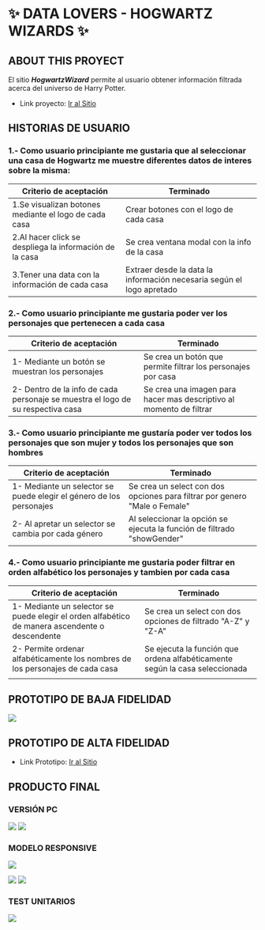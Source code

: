 # :sparkles: DATA LOVERS - HOGWARTZ WIZARDS :sparkles:

## ABOUT THIS PROYECT

El sitio **_HogwartzWizard_** permite al usuario obtener información filtrada acerca del universo de Harry Potter. 

- Link proyecto: [Ir al Sitio](https://seabird15.github.io/SCL021-data-lovers/)


## HISTORIAS DE USUARIO 

### 1.- Como usuario principiante me gustaria que al seleccionar una casa de Hogwartz me muestre diferentes datos de interes sobre la misma:

| Criterio de aceptación                                  | Terminado                                                             |
|---------------------------------------------------------|-----------------------------------------------------------------------|
| 1.Se visualizan botones mediante el logo de cada casa   | Crear botones con el logo de cada casa                                |
| 2.Al hacer click se despliega la información de la casa | Se crea ventana modal con la info de la casa                          |
| 3.Tener una data con la información de cada casa        | Extraer desde la data la información necesaria según el logo apretado |

### 2.- Como usuario principiante me gustaria poder ver los personajes que pertenecen a cada casa
| Criterio de aceptación                                                          | Terminado                                                           |
|---------------------------------------------------------------------------------|---------------------------------------------------------------------|
| 1- Mediante un botón se muestran los personajes                                 | Se crea un botón que permite filtrar los personajes por casa        |
| 2- Dentro de la info de cada personaje se muestra el logo de su respectiva casa | Se crea una imagen para hacer mas descriptivo al momento de filtrar |


### 3.- Como usuario principiante me gustaría poder ver todos los personajes que son mujer y todos los personajes que son hombres
| Criterio de aceptación                                               | Terminado                                                                  |
|----------------------------------------------------------------------|----------------------------------------------------------------------------|
| 1- Mediante un selector se puede elegir el género de los personajes  | Se crea un select con dos opciones para filtrar por genero "Male o Female" |
| 2- Al apretar un selector se cambia por cada género                  | Al seleccionar la opción se ejecuta la función de filtrado "showGender"    |

### 4.- Como usuario principiante me gustaria poder filtrar en orden alfabético los personajes y tambien por cada casa

| Criterio de aceptación                                                                         | Terminado                                                                   |
|------------------------------------------------------------------------------------------------|-----------------------------------------------------------------------------|
| 1- Mediante un selector se puede elegir el orden alfabético de manera ascendente o descendente | Se crea un select con dos opciones de filtrado "A-Z" y "Z-A"                |
| 2- Permite ordenar alfabéticamente los nombres de los personajes de cada casa                  | Se ejecuta la función que ordena alfabéticamente según la casa seleccionada |
|                                                                                                |                                                                             |

## PROTOTIPO DE BAJA FIDELIDAD
![](./src/image/prototipobajafidelidad.png)
## PROTOTIPO DE ALTA FIDELIDAD

- Link Prototipo: [Ir al Sitio](https://www.figma.com/proto/lKn0uDFyhiA8eBR6iqLzky/Untitled?node-id=54%3A41&scaling=scale-down-width&page-id=0%3A1&starting-point-node-id=2%3A2)


## PRODUCTO FINAL

### VERSIÓN PC
![](./src/image/capturaPantalla.png)
![](./src/image/capturaVentanaPC.png)

### MODELO RESPONSIVE
![](./src/image/Responsive.png)

![](./src/image/capturaTelefono1.png)
![](./src/image/capturaTelefono2.png)


### TEST UNITARIOS
![](./src/image/tests.png)







